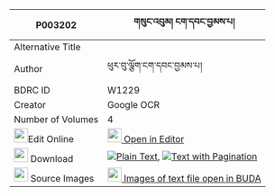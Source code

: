 |P003202|གསུང་འབུམ། ངག་དབང་བྱམས་པ། 
| --- | --- 
|Alternative Title |
|Author| ཕུར་བུ་ལྕོག་ངག་དབང་བྱམས་པ།
|BDRC ID | W1229
|Creator | Google OCR
|Number of Volumes| 4
|<img width="25" src="https://img.icons8.com/color/25/000000/edit-property.png">Edit Online| [<img width="25" src="https://avatars.githubusercontent.com/u/45091458?s=200&v=4"> Open in Editor](http://editor.openpecha.org/P003202)
|<img width="25" src="https://img.icons8.com/fluent/48/000000/download-2.png"/>  Download | [![](https://img.icons8.com/color/20/000000/txt.png)Plain Text](https://github.com/Openpecha/P003202/releases/download/v1/sungbum_ngawang_jampa_plain_P003202.zip), [![](https://img.icons8.com/color/20/000000/txt.png)Text with Pagination](https://github.com/Openpecha/P003202/releases/download/v1/sungbum_ngawang_jampa_pages_P003202.zip)
|<img width="25" src="https://img.icons8.com/plasticine/100/000000/pictures-folder.png"/>  Source Images | [<img width="25" src="https://library.bdrc.io/icons/BUDA-small.svg"> Images of text file open in BUDA](https://library.bdrc.io/show/bdr:W1229)